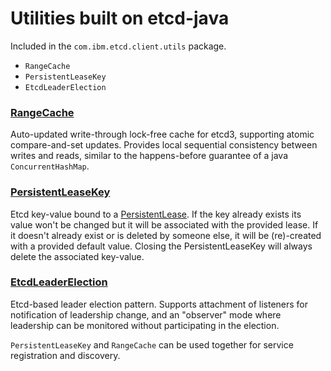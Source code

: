 # Utilities built on etcd-java

Included in the `com.ibm.etcd.client.utils` package.

- `RangeCache`
- `PersistentLeaseKey`
- `EtcdLeaderElection`

### [RangeCache](src/main/java/com/ibm/etcd/client/utils/RangeCache.java)

Auto-updated write-through lock-free cache for etcd3, supporting atomic compare-and-set updates. Provides local sequential consistency between writes and reads, similar to the happens-before guarantee of a java `ConcurrentHashMap`.

### [PersistentLeaseKey](src/main/java/com/ibm/etcd/client/utils/PersistentLeaseKey.java)

Etcd key-value bound to a [PersistentLease](src/main/java/com/ibm/etcd/client/lease/PersistentLease.java). If the key already exists its value won't be changed but it will be associated with the provided lease. If it doesn't already exist or is deleted by someone else, it will be (re)-created with a provided default value. Closing the PersistentLeaseKey will always delete the associated key-value.

### [EtcdLeaderElection](src/main/java/com/ibm/etcd/client/utils/EtcdLeaderElection.java)

Etcd-based leader election pattern. Supports attachment of listeners for notification of leadership change, and an "observer" mode where leadership can be monitored without participating in the election.


`PersistentLeaseKey` and `RangeCache` can be used together for service registration and discovery.